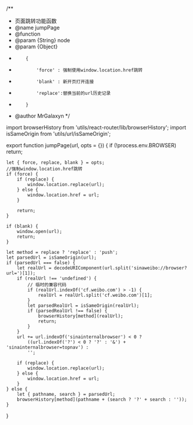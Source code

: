 /**
 * 页面跳转功能函数
 * @name jumpPage
 * @function
 * @param {String} node
 * @param {Object} 
 *         {
 *             'force' : 强制使用window.location.href跳转
 *             'blank' : 新开页打开连接
 *             'replace':替换当前的url历史记录
 *         }
 * @author MrGalaxyn
 */

import browserHistory from 'utils/react-router/lib/browserHistory';
import isSameOrigin from 'utils/url/isSameOrigin';

export function jumpPage(url, opts = {}) {
    if (!process.env.BROWSER) return;

    let { force, replace, blank } = opts;
    //强制window.location.href跳转
    if (force) {
        if (replace) {
            window.location.replace(url);
        } else {
            window.location.href = url;
        }
        
        return;
    }

    if (blank) {
        window.open(url);
        return;
    }

    let method = replace ? 'replace' : 'push';
    let parsedUrl = isSameOrigin(url);
    if (parsedUrl === false) { 
        let realUrl = decodeURIComponent(url.split('sinaweibo://browser?url=')[1]);
        if (realUrl !== 'undefined') {
            // 临时的兼容代码
            if (realUrl.indexOf('cf.weibo.com') > -1) {
                realUrl = realUrl.split('cf.weibo.com')[1];
            }
            let parsedRealUrl = isSameOrigin(realUrl);
            if (parsedRealUrl !== false) {
                browserHistory[method](realUrl);
                return;
            }
        }
        url += url.indexOf('sinainternalbrowser') < 0 ? 
            ((url.indexOf('?') < 0 ? '?' : '&') + 'sinainternalbrowser=topnav') :
            '';

        if (replace) {
            window.location.replace(url);
        } else {
            window.location.href = url;
        }
    } else {
        let { pathname, search } = parsedUrl;
        browserHistory[method](pathname + (search ? '?' + search : ''));
    }
}

